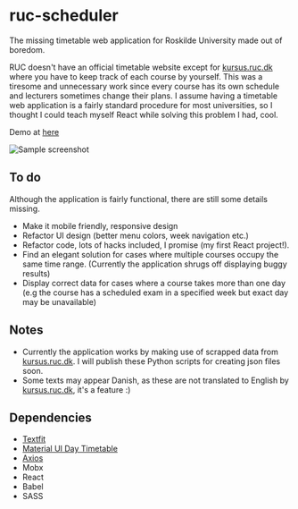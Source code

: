 # ruc-scheduler
The missing timetable web application for Roskilde University made out of boredom.

RUC doesn't have an official timetable website except for [kursus.ruc.dk](https://kursus.ruc.dk) where you have to keep track of each course by yourself. This was a tiresome and unnecessary work since every course has its own schedule and lecturers sometimes change their plans. I assume having a timetable web application is a fairly standard procedure for most universities, so I thought I could teach myself React while solving this problem I had, cool.

Demo at [here](https://turkmenog.lu/ruc-scheduler/)

![Sample screenshot](https://turkmenog.lu/ruc-screenshot.png)

## To do
Although the application is fairly functional, there are still some details missing.

  * Make it mobile friendly, responsive design
  * Refactor UI design (better menu colors, week navigation etc.)
  * Refactor code, lots of hacks included, I promise (my first React project!).
  * Find an elegant solution for cases where multiple courses occupy the same time range. (Currently the application shrugs off displaying buggy results)
  * Display correct data for cases where a course takes more than one day (e.g the course has a scheduled exam in a specified week but exact day may be unavailable)

## Notes
* Currently the application works by making use of scrapped data from [kursus.ruc.dk](https://kursus.ruc.dk). I will publish these Python scripts for creating json files soon.
* Some texts may appear Danish, as these are not translated to English by [kursus.ruc.dk](https://kursus.ruc.dk), it's a feature :)

## Dependencies
* [Textfit](https://github.com/STRML/textFit)
* [Material UI Day Timetable](https://www.npmjs.com/package/material-ui-day-time-table)
* [Axios](https://www.npmjs.com/package/axios)
* Mobx
* React
* Babel
* SASS
